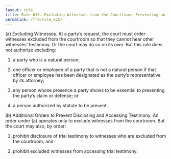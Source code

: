 ```yaml
---
layout: rule
title: Rule 615. Excluding Witnesses from the Courtroom; Preventing an Excluded Witness’s Access to Trial Testimony
permalink: /fre/rule_615/
---
```


(a) Excluding Witnesses. At a party’s request, the court must order witnesses excluded from the courtroom so that they cannot hear other witnesses’ testimony. Or the court may do so on its own. But this rule does not authorize excluding:


1. a party who is a natural person;


2. one officer or employee of a party that is not a natural person if that officer or employee has been designated as the party’s representative by its attorney;


3. any person whose presence a party shows to be essential to presenting the party’s claim or defense; or


4. a person authorized by statute to be present.


(b) Additional Orders to Prevent Disclosing and Accessing Testimony. An order under (a) operates only to exclude witnesses from the courtroom. But the court may also, by order:


1. prohibit disclosure of trial testimony to witnesses who are excluded from the courtroom; and


2. prohibit excluded witnesses from accessing trial testimony.


